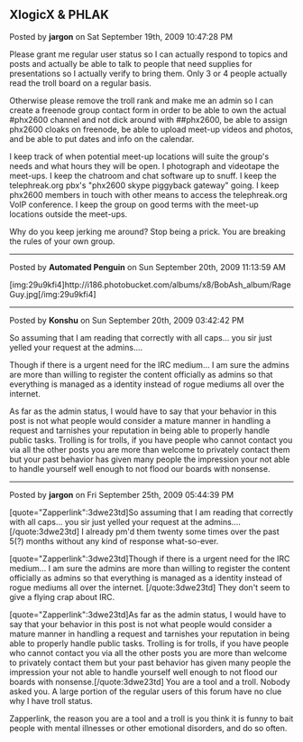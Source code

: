 ## XlogicX &amp; PHLAK
Posted by **jargon** on Sat September 19th, 2009 10:47:28 PM

Please grant me regular user status so I can actually respond to topics and posts and actually be able to talk to people that need supplies for presentations so I actually verify to bring them. Only 3 or 4 people actually read the troll board on a regular basis.

Otherwise please remove the troll rank and make me an admin so I can create a freenode group contact form in order to be able to own the actual #phx2600 channel and not dick around with ##phx2600, be able to assign phx2600 cloaks on freenode, be able to upload meet-up videos and photos, and be able to put dates and info on the calendar.

I keep track of when potential meet-up locations will suite the group's needs and what hours they will be open. I photograph and videotape the meet-ups. I keep the chatroom and chat software up to snuff. I keep the telephreak.org pbx's &quot;phx2600 skype piggyback gateway&quot; going. I keep phx2600 members in touch with other means to access the telephreak.org VoIP conference. I keep the group on good terms with the meet-up locations outside the meet-ups.

Why do you keep jerking me around? Stop being a prick. You are breaking the rules of your own group.

--------------------------------------------------------------------------------

Posted by **Automated Penguin** on Sun September 20th, 2009 11:13:59 AM

[img:29u9kfi4]http&#58;//i186&#46;photobucket&#46;com/albums/x8/BobAsh_album/RageGuy&#46;jpg[/img:29u9kfi4]

--------------------------------------------------------------------------------

Posted by **Konshu** on Sun September 20th, 2009 03:42:42 PM

So assuming that I am reading that correctly with all caps... you sir just yelled your request at the admins....

Though if there is a urgent need for the IRC medium... I am sure the admins are more than willing to register the content officially as admins so that everything is managed as a identity instead of rogue mediums all over the internet. 

As far as the admin status, I would have to say that your behavior in this post is not what people would consider a mature manner in handling a request and tarnishes your reputation in being able to properly handle public tasks. Trolling is for trolls, if you have people who cannot contact you via all the other posts you are more than welcome to privately contact them but your past behavior has given many people the impression your not able to handle yourself well enough to not flood our boards with nonsense.

--------------------------------------------------------------------------------

Posted by **jargon** on Fri September 25th, 2009 05:44:39 PM

[quote=&quot;Zapperlink&quot;:3dwe23td]So assuming that I am reading that correctly with all caps... you sir just yelled your request at the admins....
[/quote:3dwe23td]
I already pm'd them twenty some times over the past 5(?) months without any kind of response what-so-ever.

[quote=&quot;Zapperlink&quot;:3dwe23td]Though if there is a urgent need for the IRC medium... I am sure the admins are more than willing to register the content officially as admins so that everything is managed as a identity instead of rogue mediums all over the internet. 
[/quote:3dwe23td]
They don't seem to give a flying crap about IRC.

[quote=&quot;Zapperlink&quot;:3dwe23td]As far as the admin status, I would have to say that your behavior in this post is not what people would consider a mature manner in handling a request and tarnishes your reputation in being able to properly handle public tasks. Trolling is for trolls, if you have people who cannot contact you via all the other posts you are more than welcome to privately contact them but your past behavior has given many people the impression your not able to handle yourself well enough to not flood our boards with nonsense.[/quote:3dwe23td]
You are a tool and a troll. Nobody asked you. A large portion of the regular users of this forum have no clue why I have troll status.

Zapperlink, the reason you are a tool and a troll is you think it is funny to bait people with mental illnesses or other emotional disorders, and do so often.
